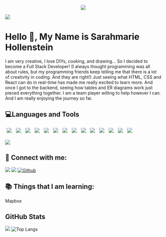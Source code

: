 <p align="center"><img src="https://thumbs.gfycat.com/BaggyUnfinishedFlycatcher-size_restricted.gif"/></p>





![](https://img.shields.io/github/followers/sarahmarie1976?style=social) 

# Hello 👋, My Name is Sarahmarie Hollenstein

 I am very creative, I love DIYs, cooking, and drawing... So I decided to become a Full Stack Developer! (I always thought programming was all about rules, but my programming friends keep telling me that there is a lot of creativity in coding. And they are right!) Just seeing what HTML, CSS and React can do in real-time has made me really excited to learn more. And once I got to the backend, seeing how tables and ER diagrams work just pieced everything together. I am a team player willing to help however I can. And I am really enjoying the journey so far.

## 💻Languages and Tools    

<img src="https://img.shields.io/badge/-Express.js-blue?style=for-the-badge&logo=express.js%2B%2B&logoColor=blue" style="margin:5px" />  <img src="https://img.shields.io/badge/-Node.js-green?style=for-the-badge&logo=express.node.js&logoColor=green" style="margin:5px" />  <img src="https://img.shields.io/badge/-Postman-orange?style=for-the-badge&logo=postman&logoColor=orange" style="margin:5px" /> <img src="https://img.shields.io/badge/-JWT-black?style=for-the-badge&logo=jwt&logoColor=black" style="margin:5px" /> <img src="https://img.shields.io/badge/-Knex.js-orange?style=for-the-badge&logo=KNEX.JS&logoColor=black" style="margin:5px" /> <img src="https://img.shields.io/badge/-REACT-blue?style=for-the-badge&logo=REACT&logoColor=blue" style="margin:5px" /> <img src="https://img.shields.io/badge/-REACTSTRAP-blue?style=for-the-badge&logo=REACTSTRAP&logoColor=blue" style="margin:5px" /> <img src="https://img.shields.io/badge/-ANT DESIGN-red?style=for-the-badge&logo=REACT&logoColor=blue" style="margin:5px" /> <img src="https://img.shields.io/badge/-whimsical-purple?style=for-the-badge&logo=whimsical&logoColor=purple" style="margin:5px" /> <img src="https://img.shields.io/badge/-javascript-yellow?style=for-the-badge&logo=javascript&logoColor=yellow" style="margin:5px" /> <img src="https://img.shields.io/badge/-HTML-red?style=for-the-badge&logo=HTML&logoColor=red" style="margin:5px" /> <img src="https://img.shields.io/badge/-LESS-blue?style=for-the-badge&logo=less&logoColor=blue" style="margin:5px" /> <img src="https://img.shields.io/badge/-sqlite-blue?style=for-the-badge&logo=sqlite&logoColor=blue" style="margin:5px" /> <img src="https://img.shields.io/badge/-postgresql-blue?style=for-the-badge&logo=postgresql&logoColor=blue" style="margin:5px" />


![](https://img.shields.io/static/v1?label&message=EXPRESS.JS&color=black&logo=express.js)


## 🤝 Connect with me: 
 
[![](https://img.shields.io/static/v1?label&message=Linkedin&color=blue&logo=linkedin)](https://www.linkedin.com/in/sarahmarie-hollenstein-258374115/)
[![](https://img.shields.io/static/v1?label&message=Email&color=gray&logo=gmail)](mailto:sholle7@gmail.com)
[![Github](https://img.shields.io/badge/-Github-000?style=flat&logo=Github&logoColor=white)](https://github.com/sarahmarie1976)
 
## 📚 Things that I am learning: 
 Mapbox
 
 ## GitHub Stats
![](https://github-readme-stats.jha-vineet69.vercel.app/api?username=sarahmarie1976&hide=stars&show_icons=true&hide_border=true&theme=midnight-purple) ![Top Langs](https://github-readme-stats.vercel.app/api/top-langs/?username=sarahmarie1976&hide=smalltalk&theme=midnight-purple&layout=compact&hide_border=true)
